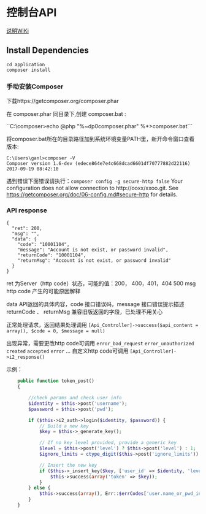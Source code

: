 # 控制台API

[说明WiKi](https://code.info2soft.com/web/BE/i2cc/wikis/home)

## Install Dependencies

```
cd application
composer install
```

### 手动安装Composer
下载https://getcomposer.org/composer.phar

在 composer.phar 同目录下,创建 composer.bat :

``C:\composer>echo @php "%~dp0composer.phar" %*>composer.bat```

将composer.bat所在的目录路径加到系统环境变量PATH里，新开命令窗口查看版本:

```
C:\Users\ganl>composer -V
Composer version 1.6-dev (edece864e7e4c668dcad6601df70777882d22116) 2017-09-19 08:42:10
```
遇到错误下面错误请执行：```composer config -g secure-http false```
Your configuration does not allow connection to http://ooxx/xxoo.git. See https://getcomposer.org/doc/06-config.md#secure-http for details.


### API response

```
{
  "ret": 200,
  "msg": "",
  "data": {
    "code": "10001104",
    "message": "Account is not exist, or password invalid",
    "returnCode": "10001104",
    "returnMsg": "Account is not exist, or password invalid"
  }
}
```
ret 为Server（http code）状态，可能的值：200， 400，401，404 500
msg http code 产生的可能原因解释

data API返回的具体内容，code 接口错误码，message 接口错误提示描述
returnCode 、 returnMsg 兼容旧版返回的字段，已处理不用关心

正常处理请求，返回结果处理调用 ```[Api_Controller]->success($api_content = array(), $code = 0, $message = null)```

出现异常，需要更改http code可调用 ```error_bad_request```  ```error_unauthorized``` ```created```  ```accepted```  ```error``` …
自定义http code可调用 ```[Api_Controller]->i2_response()```

示例：
```php
    public function token_post()
    {

        //check params and check user info
        $identity = $this->post('username');
        $password = $this->post('pwd');

        if ($this->i2_auth->login($identity, $password)) {
            // Build a new key
            $key = $this->_generate_key();

            // If no key level provided, provide a generic key
            $level = $this->post('level') ? $this->post('level') : 1;
            $ignore_limits = ctype_digit($this->post('ignore_limits')) ? (int)$this->post('ignore_limits') : 1;

            // Insert the new key
            if ($this->_insert_key($key, ['user_id' => $identity, 'level' => $level, 'ignore_limits' => $ignore_limits])) {
                $this->success(array('token' => $key));
            }
        } else {
            $this->success(array(), Err::$errCodes['user.name_or_pwd_invalid'], $this->i2_auth->errors());
        }
    }
```
